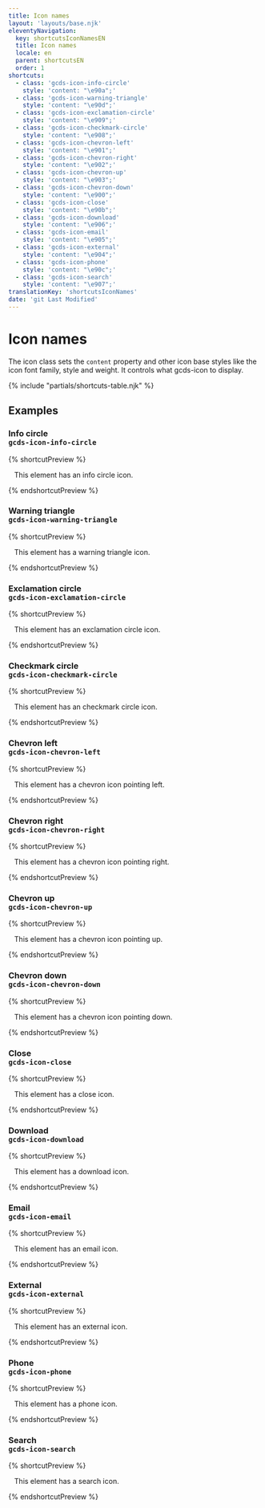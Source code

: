 ```yaml
---
title: Icon names
layout: 'layouts/base.njk'
eleventyNavigation:
  key: shortcutsIconNamesEN
  title: Icon names
  locale: en
  parent: shortcutsEN
  order: 1
shortcuts:
  - class: 'gcds-icon-info-circle'
    style: 'content: "\e90a";'
  - class: 'gcds-icon-warning-triangle'
    style: 'content: "\e90d";'
  - class: 'gcds-icon-exclamation-circle'
    style: 'content: "\e909";'
  - class: 'gcds-icon-checkmark-circle'
    style: 'content: "\e908";'
  - class: 'gcds-icon-chevron-left'
    style: 'content: "\e901";'
  - class: 'gcds-icon-chevron-right'
    style: 'content: "\e902";'
  - class: 'gcds-icon-chevron-up'
    style: 'content: "\e903";'
  - class: 'gcds-icon-chevron-down'
    style: 'content: "\e900";'
  - class: 'gcds-icon-close'
    style: 'content: "\e90b";'
  - class: 'gcds-icon-download'
    style: 'content: "\e906";'
  - class: 'gcds-icon-email'
    style: 'content: "\e905";'
  - class: 'gcds-icon-external'
    style: 'content: "\e904";'
  - class: 'gcds-icon-phone'
    style: 'content: "\e90c";'
  - class: 'gcds-icon-search'
    style: 'content: "\e907";'
translationKey: 'shortcutsIconNames'
date: 'git Last Modified'
---
```


# Icon names

The icon class sets the `content` property and other icon base styles like the icon font family, style and weight. It controls what <gcds-link href="{{ links.icon }}">gcds-icon</gcds-link> to display.

{% include "partials/shortcuts-table.njk" %}

## Examples

### Info circle<br/>`gcds-icon-info-circle`

{% shortcutPreview %}

<p>
  <span class="gcds-icon-info-circle"></span> This element has an info circle icon.
</p>
{% endshortcutPreview %}

### Warning triangle<br/>`gcds-icon-warning-triangle`

{% shortcutPreview %}

<p>
  <span class="gcds-icon-warning-triangle"></span> This element has a warning triangle icon.
</p>
{% endshortcutPreview %}

### Exclamation circle<br/>`gcds-icon-exclamation-circle`

{% shortcutPreview %}

<p>
  <span class="gcds-icon-exclamation-circle"></span> This element has an exclamation circle icon.
</p>
{% endshortcutPreview %}

### Checkmark circle<br/>`gcds-icon-checkmark-circle`

{% shortcutPreview %}

<p>
  <span class="gcds-icon-checkmark-circle"></span> This element has an checkmark circle icon.
</p>
{% endshortcutPreview %}

### Chevron left<br/>`gcds-icon-chevron-left`

{% shortcutPreview %}

<p>
  <span class="gcds-icon-chevron-left"></span> This element has a chevron icon pointing left.
</p>
{% endshortcutPreview %}

### Chevron right<br/>`gcds-icon-chevron-right`

{% shortcutPreview %}

<p>
  <span class="gcds-icon-chevron-right"></span> This element has a chevron icon pointing right.
</p>
{% endshortcutPreview %}

### Chevron up<br/>`gcds-icon-chevron-up`

{% shortcutPreview %}

<p>
  <span class="gcds-icon-chevron-up"></span> This element has a chevron icon pointing up.
</p>
{% endshortcutPreview %}

### Chevron down<br/>`gcds-icon-chevron-down`

{% shortcutPreview %}

<p>
  <span class="gcds-icon-chevron-down"></span> This element has a chevron icon pointing down.
</p>
{% endshortcutPreview %}

### Close <br/>`gcds-icon-close`

{% shortcutPreview %}

<p>
  <span class="gcds-icon-close"></span> This element has a close icon.
</p>
{% endshortcutPreview %}

### Download <br/>`gcds-icon-download`

{% shortcutPreview %}

<p>
  <span class="gcds-icon-download"></span> This element has a download icon.
</p>
{% endshortcutPreview %}

### Email <br/>`gcds-icon-email`

{% shortcutPreview %}

<p>
  <span class="gcds-icon-email"></span> This element has an email icon.
</p>
{% endshortcutPreview %}

### External <br/>`gcds-icon-external`

{% shortcutPreview %}

<p>
  <span class="gcds-icon-external"></span> This element has an external icon.
</p>
{% endshortcutPreview %}

### Phone <br/>`gcds-icon-phone`

{% shortcutPreview %}

<p>
  <span class="gcds-icon-phone"></span> This element has a phone icon.
</p>
{% endshortcutPreview %}

### Search <br/>`gcds-icon-search`

{% shortcutPreview %}

<p>
  <span class="gcds-icon-search"></span> This element has a search icon.
</p>
{% endshortcutPreview %}
